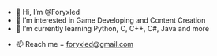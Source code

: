 - 👋 Hi, I’m @Foryxled
- 👀 I’m interested in Game Developing and Content Creation
- 🌱 I’m currently learning Python, C, C++, C#, Java and more
<!---- 💞️ I’m looking to collaborate on --->
- 📫 Reach me = foryxled@gmail.com

<!---
Foryxled/Foryxled is a ✨ special ✨ repository because its `README.md` (this file) appears on your GitHub profile.
You can click the Preview link to take a look at your changes.
--->
